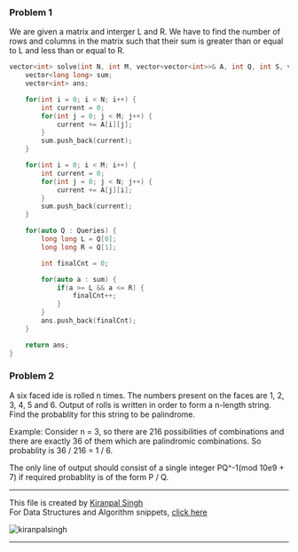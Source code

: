 ### Problem 1
We are given a matrix and interger L and R. We have to find the number of rows and columns in the matrix such that their sum is greater than or equal to L and less than or equal to R.

```cpp
vector<int> solve(int N, int M, vector<vector<int>>& A, int Q, int S, vector<vector<long long>>& Queries) {
	vector<long long> sum;
	vector<int> ans;

	for(int i = 0; i < N; i++) {
		int current = 0;
		for(int j = 0; j < M; j++) {
			current += A[i][j];
		}
		sum.push_back(current);
	}

	for(int i = 0; i < M; i++) {
		int current = 0;
		for(int j = 0; j < N; j++) {
			current += A[j][i];
		}
		sum.push_back(current);
	}

	for(auto Q : Queries) {
		long long L = Q[0];
		long long R = Q[1];

		int finalCnt = 0;

		for(auto a : sum) {
			if(a >= L && a <= R) {
				finalCnt++;
			}
		}
		ans.push_back(finalCnt);
	}

	return ans;
}
```

### Problem 2
A six faced ide is rolled n times. The numbers present on the faces are 1, 2, 3, 4, 5 and 6. Output of rolls is written in order to form a n-length string. Find the probablity for this string to be palindrome.

Example:
Consider n = 3, so there are 216 possibilities of combinations and there are exactly 36 of them which are palindromic combinations. So probablity is 36 / 216 = 1 / 6.

The only line of output should consist of a single integer PQ^-1(mod 10e9 + 7) if required probablity is of the form P / Q.


---
This file is created by [Kiranpal Singh](https://github.com/kiranpalsingh1806) <br>
For Data Structures and Algorithm snippets, [click here](https://github.com/kiranpalsingh1806/DSA-Code-Snippets) <br>
<p align="left"> <img src="https://komarev.com/ghpvc/?username=kiranpalsingh1806&label=Views&color=blue&style=plastic" alt="kiranpalsingh" /> </p>

---
